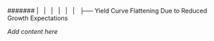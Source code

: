 ####### |   |   |   |   |   |   ├── Yield Curve Flattening Due to Reduced Growth Expectations

*Add content here*